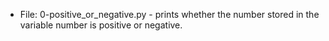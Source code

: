 * File: 0-positive_or_negative.py - prints whether the number stored in the variable number is positive or negative.

